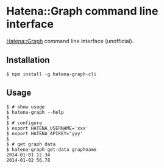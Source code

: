 Hatena::Graph command line interface
==============================================================================

[Hatena::Graph](http://graph.hatena.ne.jp/) command line interface (unofficial).


Installation
------------------------------------------------------------------------------

    $ npm install -g hatena-graph-cli

Usage
------------------------------------------------------------------------------

    $ # show usage
    $ hatena-graph --help
    $
    $ # configure
    $ export HATENA_USERNAME='xxx'
    $ export HATENA_APIKEY='yyy'
    $
    $ # get graph data
    $ hatena-graph get-data graphname
    2014-01-01 12.34
    2014-01-02 56.78
    
